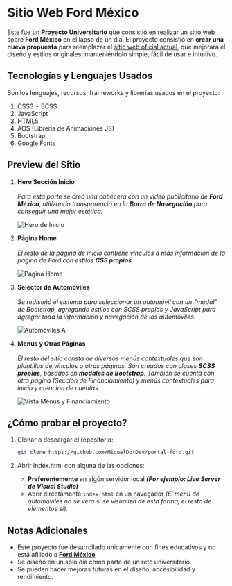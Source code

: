 # Sitio Web Ford México
Este fue un **Proyecto Universitario** que consistió en realizar un sitio web sobre **Ford México** en el lapso de un día. El proyecto consistió en **crear una nueva propuesta** para reemplazar el [sitio web oficial actual](https://www.ford.mx/), que mejorara el diseño y estilos originales, manteniéndolo simple, fácil de usar e intuitivo.  

## Tecnologías y Lenguajes Usados
Son los lenguajes, recursos, frameworks y librerías usados en el proyecto:  

1. CSS3 + SCSS  
1. JavaScript  
1. HTML5  
1. AOS (Librería de Animaciones JS)  
1. Bootstrap  
1. Google Fonts  

## Preview del Sitio  

1. **Hero Sección Inicio**<br>  
   *Para esta parte se creó una cabecera con un video publicitario de **Ford México**, utilizando transparencia en la **Barra de Navegación** para conseguir una mejor estética.*  

   ![Hero de Inicio](assets/p3.gif)  

2. **Página Home**<br>  
   *El resto de la página de inicio contiene vínculos a más información de la página de Ford con estilos **CSS propios**.*  

   ![Página Home](assets/p1.gif)  

3. **Selector de Automóviles**<br>  
   *Se rediseñó el sistema para seleccionar un automóvil con un "modal" de Bootstrap, agregando estilos con SCSS propios y JavaScript para agregar toda la información y navegación de los automóviles.*  

   ![Automóviles A](assets/p2.gif)  

4. **Menús y Otras Páginas**<br>  
   *El resto del sitio consta de diversos menús contextuales que son plantillas de vínculos a otras páginas. Son creados con clases **SCSS propias**, basados en **modales de Bootstrap**. También se cuenta con otra página (Sección de Financiamiento) y menús contextuales para inicio y creación de cuentas.*  

   ![Vista Menús y Financiamiento](assets/p4.gif)  

## ¿Cómo probar el proyecto?  

1. Clonar o descargar el repositorio:  
   ```bash
   git clone https://github.com/MiguelDotDev/portal-ford.git

2. Abrir index.html con alguna de las opciones:

    - **Preferentemente** en algún servidor local ***(Por ejemplo: Live Server de Visual Studio)***
    - Abrir directamente `index.html` en un navegador *(El menú de automóviles no se verá si se visualiza de esta forma, el resto de elementos sí)*.

## Notas Adicionales
- Este proyecto fue desarrollado únicamente con fines educativos y no está afiliado a **[Ford México](https://www.ford.mx/)**<br>
- Se diseñó en un solo día como parte de un reto universitario.<br>
- Se pueden hacer mejoras futuras en el diseño, accesibilidad y rendimiento.